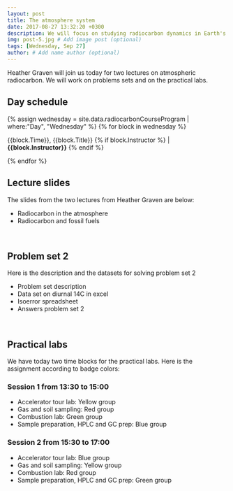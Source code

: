 ```yaml
---
layout: post
title: The atmosphere system
date: 2017-08-27 13:32:20 +0300
description: We will focus on studying radiocarbon dynamics in Earth's atmosphere
img: post-5.jpg # Add image post (optional)
tags: [Wednesday, Sep 27]
author: # Add name author (optional)
---
```


Heather Graven will join us today for two lectures on atmospheric radiocarbon. We will work on problems sets and on the practical labs. 

## Day schedule

{% assign wednesday = site.data.radiocarbonCourseProgram | where:"Day", "Wednesday" %}
{% for block in wednesday %}
<p>{{block.Time}}, {{block.Title}} {% if block.Instructor %} | <b>{{block.Instructor}}</b> {% endif %} </p>
{% endfor %}

<br>

## Lecture slides
The slides from the two lectures from Heather Graven are below:
* Radiocarbon in the atmosphere <a href="{{ site.baseurl }}/lectures/Graven_atm.pdf"> <i class="fa fa-file" aria-hidden="true"></i></a>
* Radiocarbon and fossil fuels <a href="{{ site.baseurl }}/lectures/Graven_fossiltracer.pdf"> <i class="fa fa-file" aria-hidden="true"></i></a>

<br>

## Problem set 2
Here is the description and the datasets for solving problem set 2
* Problem set description <a href="{{ site.baseurl }}/problemSet2/Problems_2.pdf"> <i class="fa fa-file" aria-hidden="true"></i></a>
* Data set on diurnal 14C in excel <a href="{{ site.baseurl }}/problemSet2/Diurnal_14C_short_course.xls"> <i class="fa fa-file-excel-o" aria-hidden="true"></i></a>
* Isoerror spreadsheet <a href="{{ site.baseurl }}/problemSet2/isoerror_spreadsheet.xls"> <i class="fa fa-file-excel-o" aria-hidden="true"></i></a>
* Answers problem set 2 <a href="{{ site.baseurl }}/problemSet2/Problems_2_answers.pdf"> <i class="fa fa-file" aria-hidden="true"></i></a>

<br>

## Practical labs
We have today two time blocks for the practical labs. Here is the assignment according to badge colors:

### Session 1 from 13:30 to 15:00
* Accelerator tour lab: Yellow group
* Gas and soil sampling: Red group
* Combustion lab: Green group
* Sample preparation, HPLC and GC prep: Blue group

### Session 2 from 15:30 to 17:00
* Accelerator tour lab: Blue group
* Gas and soil sampling: Yellow group
* Combustion lab: Red group
* Sample preparation, HPLC and GC prep: Green group
